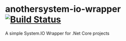 # anothersystem-io-wrapper [![Build Status](https://travis-ci.org/paulohenriquesi/anothersystem-io-wrapper.svg?branch=master)](https://travis-ci.org/paulohenriquesi/anothersystem-io-wrapper)
A simple System.IO Wrapper for .Net Core projects
